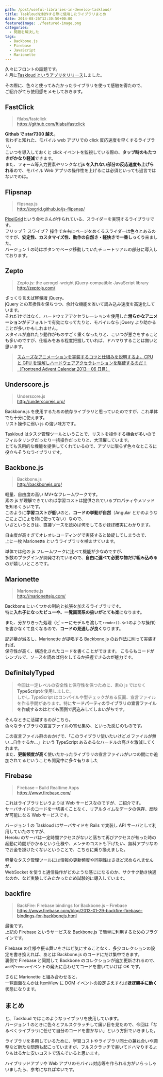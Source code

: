 ```yaml
---
path: /post/useful-libraries-in-develop-taskloud/
title: Taskloudを制作する際に使用したライブラリまとめ
date: 2014-08-26T12:30:50+00:00
featuredImage: ./featured-image.png
categories:
  - 問題を解決した
tags:
  - Backbone.js
  - Firebase
  - JavaScript
  - Marionette
---
```


久々にフロントの話題です。  
4 月に[Taskloud というアプリをリリース](/post/release-taskloud/)しました。

その際に、色々と使ってみたかったライブラリを使って感触を得たので、  
ご紹介がてら使用感をメモしておきます。

<!--more-->

## FastClick

> ftlabs/fastclick  
> <https://github.com/ftlabs/fastclick>

**Github で star7300 越え**。  
言わずと知れた、モバイル web アプリでの click 反応速度を早くするライブラリ。  
こいつを導入しておくと click イベントを監視している際の、**タップ時のもたつきがかなり軽減**できます。  
また、フォーム等入力要素やリンクなど**js を入れない部分の反応速度も上げられる**ので、モバイル Web アプリの操作性を上げるには必須といっても過言ではないでのは。

## Flipsnap

> flipsnap.js  
> <http://pxgrid.github.io/js-flipsnap/>

[PixelGrid](http://www.pxgrid.com/)という会社さんが作られている、スライダーを実現するライブラリです。  
フリップ？ スワイプ？ 操作で左右にページをめくるスライダーは色々とあるのですが、**安定性、カスタマイズ性、動作の自然さ・軽快さで一番しっくり**来ました。  
バージョン 1 の時はボタンでページ移動していたチュートリアルの部分に導入しております。

## Zepto

> Zepto.js: the aerogel-weight jQuery-compatible JavaScript library  
> <http://zeptojs.com/>

ざっくり言えば軽量版 jQuery。  
jQuery との互換性を保ちつつ、余計な機能を省いて読み込み速度を高速化しています。  
それだけではなく、ハードウェアアクセラレーションを使用した**滑らかなアニメーション**がデフォルトで有効になってたりと、モバイルなら jQuery より助かることが多いかもしれません。  
スタイルが崩れたり動作がものすごく重くなったりと、こいつが悪さをすることも多いのですが、仕組みをある程度把握していれば、ドハマりすることは無いと思います。

> [スムーズなアニメーションを実装するコツと仕組みを説明するよ。CPU と GPU を理解しハードウェアアクセラレーションを駆使するのだ！（Frontrend Advent Calendar 2013 – 06 日目）](http://ginpen.com/2013/12/06/hardware-acceleration/#.U_i-BNeIRLA.twitter)

## Underscore.js

> Underscore.js  
> <http://underscorejs.org/>

Backbone.js を使用するための依存ライブラリと思っていたのですが、これ単体でも十分に使えます。  
リスト操作に弱い js の強い味方です。

Taskloud はタスク管理ツールということで、リストを操作する機会が多いのでフィルタリングだったり一括操作だったりと、大活躍しています。  
とても汎用的な機能を提供してくれているので、アプリに限らず色々なところに役立ちそうなライブラリです。

## Backbone.js

> Backbone.js  
> <http://backbonejs.org/>

軽量、自由度の高い MV\*なフレームワークです。  
素の js が理解できていれば学習コストは提供されているプロパティやメソッドを知るくらいです。  
このように**学習コストが低い**のと、**コードの挙動が自然**（Angular とかのようなごにょごにょを特に使ってない）なので、  
いざというときは、直接ソースを読めば何をしてるかほぼ確実にわかります。

自由度が高すぎてオレオレコーディングで実装すると破綻してしまうので、  
上に一枚 Marionette というライブラリを噛ませています。

単体では他の js フレームワークに比べて機能が少なめですが、  
多数のプラグインが開発されているので、**自由に選べて必要な物だけ組み込める**のが嬉しいところです。

## Marionette

> Marionette.js  
> <http://marionettejs.com/>

Backbone にいくつかの制約と拡張を加えるライブラリです。  
特に**入れ子になったビューや、一覧画面系の扱いがとても楽**になります。

また、分かりきった処理（ビューにモデルを渡して`render().$el`のような操作）を書かなくて良くなるので、**コードの見通しが良く**なります。

記述量が減るし、Marionette が提唱する Backbone.js のお作法に則って実装すれば、  
保守性が高く、構造化されたコードを書くことができます。 こちらもコードがシンプルで、ソースを読めば何をしてるか把握できるのが魅力です。

## DefinitelyTyped

> 今回は一定レベルの安全性と保守性を保つために、素の js ではなく**TypeScript**を使用しました。  
> しかし TypeScript はコンパイルや型チェックがある反面、宣言ファイルを作る手間があります。特に**サードパーティのライブラリの宣言ファイルを作成するのはとても面倒で尻込みしてしまいがちです**。

そんなときに活躍するのがこちら。  
色々なライブラリの宣言ファイルの寄せ集め、といった感じのものです。

この宣言ファイル群のおかげで、「このライブラリ使いたいけど.d ファイルが無い…自作するか…」という TypeScript あるあるなハードルの高さを激減してくれます。  
また、**更新頻度が高く**使いたかったライブラリの宣言ファイルがいつの間にか追加されてるということも開発中に多々有りました

## Firebase

> Firebase – Build Realtime Apps  
> <https://www.firebase.com/>

これはライブラリというよりは Web サービスなのですが、ご紹介です。  
サーバサイドのコードを一切書くことなく、リアルタイムなデータの保存、反映が可能になる Web サービスです。

バージョン 1 の Taskloud はサーバサイドを Rails で実装し API サーバとして利用していたのですが、  
Heroku のサーバは一定時間アクセスがないと落ちて再びアクセスが有った時の起動に時間がかかるという仕様や、メンテのコストも下げたい、無料アプリなのでお金を掛けたくないということで、こちらに乗り換えました。

軽量なタスク管理ツールには情報の更新頻度や同期性はさほど求められませんが、  
WebSocket を使うと通信操作がどのような感じになるのか、サクサク動き快適なのか、など実験してみたかったため試験的に導入しています。

## backfire

> BackFire: Firebase bindings for Backbone.js – Firebase  
> <https://www.firebase.com/blog/2013-01-29-backfire-firebase-bindings-for-backbonejs.html>

最後です。  
上記の Firebase というサービスを Backbone.js で簡単に利用するためのプラグインです。

Firebase の仕様や振る舞いをさほど気にすることなく、多少コレクションの設定を書き換えれば、あとは Backbone.js のコードにだけ集中できます。  
裏側で Firebase と同期して Backbone のコレクションが追加更新されるので、`add`や`remove`イベントの発火に合わせてコードを書いていけば OK です。

さらに Marionette と組み合わせると、  
一覧画面なんかは ItemView に DOM イベントの設定さえすれば**ほぼ勝手に動く**状態になります。

## まとめ

と、Taskloud ではこのようなライブラリを使用しています。  
バージョン 1 のときに色々とフルスクラッチして痛い目を見たので、今回は「なるべくライブラリに任せて自分のコードを書かない」という方針でいきました。

ライブラリを多用しているために、学習コストやライブラリ同士の兼ね合いや調整など新たな問題も起こっていますが、フルスクラッチで書いてドハマりするよりもはるかに安いコストで済んでいると思います。

ハイブリッドアプリや Web アプリのモバイル対応等を作られる方がいらっしゃいましたら、参考になれば幸いです。
